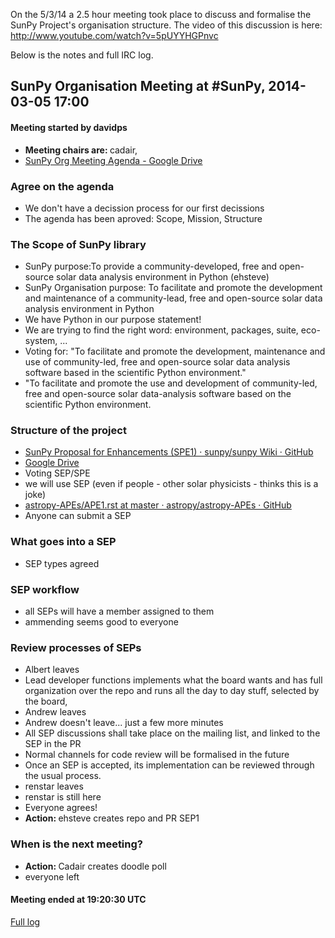 On the 5/3/14 a 2.5 hour meeting took place to discuss and formalise the SunPy Project's organisation structure. The video of this discussion is here: http://www.youtube.com/watch?v=5pUYYHGPnvc

Below is the notes and full IRC log.
<h2>SunPy Organisation Meeting at #SunPy, 2014-03-05 17:00</h2>
<h4>Meeting started by davidps</h4><ul>
<li><span style="font-weight: bold">Meeting chairs are: </span>cadair, </li>
<li><a href="https://docs.google.com/document/d/11oWYaZqbJYZiUoKD2rK-kZzoWZAbBBr9h1OkZ-w7LZ0/edit?usp=sharing">SunPy Org Meeting Agenda - Google Drive</a></li>
</ul><h3>Agree on the agenda</h3><ul><li>We don't have a decission process for our first decissions</li>
<li>The agenda has been aproved: Scope, Mission, Structure</li>
</ul><h3>The Scope of SunPy library</h3><ul>
<li>SunPy purpose:To provide a community-developed, free and open-source solar data analysis environment in Python (ehsteve)</li>
<li>SunPy Organisation purpose: To facilitate and promote the development and maintenance of a community-lead, free and open-source solar data analysis environment in Python</li>
<li>We have Python in our purpose statement!</li>
<li>We are trying to find the right word: environment, packages, suite, eco-system, ...</li>
<li>Voting for: "To facilitate and promote the development, maintenance and use of community-led, free and open-source solar data analysis software based in the scientific Python environment."</li>
<li>"To facilitate and promote the use and development of community-led, free and open-source solar data-analysis software based on the scientific Python environment.</li>
</ul><h3>Structure of the project</h3><ul><li><a href="https://github.com/sunpy/sunpy/wiki/SunPy-Proposal-for-Enhancements-%28SPE1%29">SunPy Proposal for Enhancements (SPE1) · sunpy/sunpy Wiki · GitHub</a></li>
<li><a href="https://docs.google.com/document/d/1Ms2L9fmv2QK5txqTHpab3RPeFth05Eouh8WBsq9NDeA/edit?usp=sharing">Google Drive</a></li>
<li>Voting SEP/SPE</li>
<li>we will use SEP (even if people - other solar physicists - thinks this is a joke)</li>
<li><a href="https://github.com/astropy/astropy-APEs/blob/master/APE1.rst#ape-review">astropy-APEs/APE1.rst at master · astropy/astropy-APEs · GitHub</a></li>
<li>Anyone can submit a SEP</li>
</ul><h3>What goes into a SEP</h3><ul><li>SEP types agreed</li>
</ul><h3>SEP workflow</h3><ul><li>all SEPs will have a member assigned to them</li>
<li>ammending seems good to everyone</li>
</ul><h3>Review processes of SEPs</h3><ul><li>Albert leaves</li>
<li>Lead developer functions implements what the board wants and has full organization over the repo and runs all the day to day stuff, selected by the board,</li>
<li>Andrew leaves</li>
<li>Andrew doesn't leave... just a few more minutes</li>
<li>All SEP discussions shall take place on the mailing list, and linked to the SEP in the PR</li>
<li>Normal channels for code review will be formalised in the future</li>
<li>Once an SEP is accepted, its implementation can be reviewed through the usual process. </li>
<li>renstar leaves</li>
<li>renstar is still here</li>
<li>Everyone agrees!</li>
<li><span style="font-weight: bold">Action: </span>ehsteve creates repo and PR SEP1</li>
</ul><h3>When is the next meeting?</h3><ul><li><span style="font-weight: bold">Action: </span>Cadair creates doodle poll</li>
<li>everyone left</li>
</ul>
<h4>Meeting ended at 19:20:30 UTC</h4>
<a href="https://github.com/sunpy/sunpy/wiki/SunPy-Org-Meeting-IRC-log">Full log</a>
